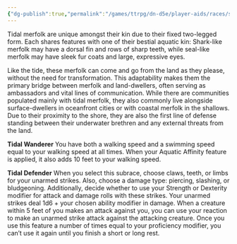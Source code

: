 ```yaml
---
{"dg-publish":true,"permalink":"/games/ttrpg/dn-d5e/player-aids/races/sub-races/merfolk-subrace-tidal/","tags":["ttrpg/dnd/5e","races","Sub-Races"],"noteIcon":""}
---
```



Tidal merfolk are unique amongst their kin due to their fixed two-legged form. Each shares
features with one of their bestial aquatic kin: Shark-like merfolk may have a dorsal fin and rows
of sharp teeth, while seal-like merfolk may have sleek fur coats and large, expressive eyes.

Like the tide, these merfolk can come and go from the land as they please, without the need for
transformation. This adaptability makes them the primary bridge between merfolk and
land-dwellers, often serving as ambassadors and vital lines of communication. While there are
communities populated mainly with tidal merfolk, they also commonly live alongside
surface-dwellers in oceanfront cities or with coastal merfolk in the shallows. Due to their
proximity to the shore, they are also the first line of defense standing between their underwater
brethren and any external threats from the land.

**Tidal Wanderer**
You have both a walking speed and a swimming speed equal to your walking speed at
all times. When your Aquatic Affinity feature is applied, it also adds 10 feet to your
walking speed.

**Tidal Defender**
When you select this subrace, choose claws, teeth, or limbs for your unarmed strikes.
Also, choose a damage type: piercing, slashing, or bludgeoning. Additionally, decide
whether to use your Strength or Dexterity modifier for attack and damage rolls with these
strikes. Your unarmed strikes deal 1d6 + your chosen ability modifier in damage.
When a creature within 5 feet of you makes an attack against you, you can use your
reaction to make an unarmed strike attack against the attacking creature. Once you use
this feature a number of times equal to your proficiency modifier, you can’t use it again
until you finish a short or long rest.